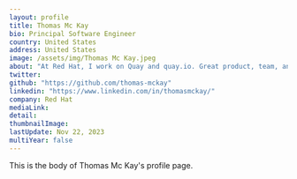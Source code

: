 ```yaml
---
layout: profile
title: Thomas Mc Kay
bio: Principal Software Engineer 
country: United States 
address: United States 
image: /assets/img/Thomas Mc Kay.jpeg
about: "At Red Hat, I work on Quay and quay.io. Great product, team, and technologies! Who could ask for more? Every day I get to play with some of the hottest tech around: Python, Docker, full-stack app at massive scale in The Cloud. All in open source!"
twitter: 
github: "https://github.com/thomas-mckay"
linkedin: "https://www.linkedin.com/in/thomasmckay/"
company: Red Hat
mediaLink:
detail: 
thumbnailImage:
lastUpdate: Nov 22, 2023
multiYear: false
---
```


This is the body of Thomas Mc Kay's profile page.
